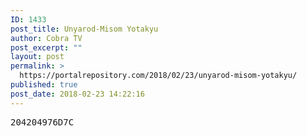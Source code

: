 ```yaml
---
ID: 1433
post_title: Unyarod-Misom Yotakyu
author: Cobra TV
post_excerpt: ""
layout: post
permalink: >
  https://portalrepository.com/2018/02/23/unyarod-misom-yotakyu/
published: true
post_date: 2018-02-23 14:22:16
---
```

<pre>204204976D7C</pre>